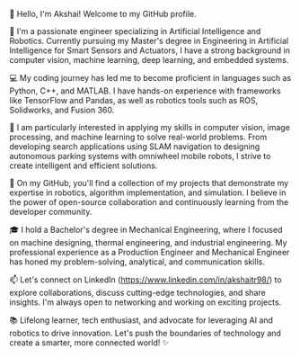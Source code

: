 👋 Hello, I'm Akshai! Welcome to my GitHub profile.

🚀 I'm a passionate engineer specializing in Artificial Intelligence and Robotics. Currently pursuing my Master's degree in Engineering in Artificial Intelligence for Smart Sensors and Actuators, I have a strong background in computer vision, machine learning, deep learning, and embedded systems.

💻 My coding journey has led me to become proficient in languages such as Python, C++, and MATLAB. I have hands-on experience with frameworks like TensorFlow and Pandas, as well as robotics tools such as ROS, Solidworks, and Fusion 360.

🔬 I am particularly interested in applying my skills in computer vision, image processing, and machine learning to solve real-world problems. From developing search applications using SLAM navigation to designing autonomous parking systems with omniwheel mobile robots, I strive to create intelligent and efficient solutions.

🌟 On my GitHub, you'll find a collection of my projects that demonstrate my expertise in robotics, algorithm implementation, and simulation. I believe in the power of open-source collaboration and continuously learning from the developer community.

🎓 I hold a Bachelor's degree in Mechanical Engineering, where I focused on machine designing, thermal engineering, and industrial engineering. My professional experience as a Production Engineer and Mechanical Engineer has honed my problem-solving, analytical, and communication skills.

📫 Let's connect on LinkedIn (https://www.linkedin.com/in/akshaitr98/) to explore collaborations, discuss cutting-edge technologies, and share insights. I'm always open to networking and working on exciting projects.

📚 Lifelong learner, tech enthusiast, and advocate for leveraging AI and robotics to drive innovation. Let's push the boundaries of technology and create a smarter, more connected world! ✨
